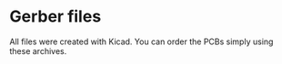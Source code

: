 # Gerber files

All files were created with Kicad. You can order the PCBs simply using these archives.
